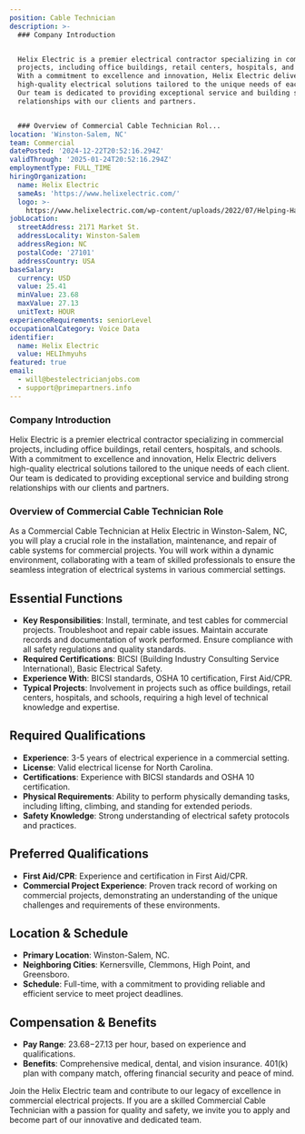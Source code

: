```yaml
---
position: Cable Technician
description: >-
  ### Company Introduction


  Helix Electric is a premier electrical contractor specializing in commercial
  projects, including office buildings, retail centers, hospitals, and schools.
  With a commitment to excellence and innovation, Helix Electric delivers
  high-quality electrical solutions tailored to the unique needs of each client.
  Our team is dedicated to providing exceptional service and building strong
  relationships with our clients and partners.


  ### Overview of Commercial Cable Technician Rol...
location: 'Winston-Salem, NC'
team: Commercial
datePosted: '2024-12-22T20:52:16.294Z'
validThrough: '2025-01-24T20:52:16.294Z'
employmentType: FULL_TIME
hiringOrganization:
  name: Helix Electric
  sameAs: 'https://www.helixelectric.com/'
  logo: >-
    https://www.helixelectric.com/wp-content/uploads/2022/07/Helping-Hands-Logo_Blue-e1656694113799.jpg
jobLocation:
  streetAddress: 2171 Market St.
  addressLocality: Winston-Salem
  addressRegion: NC
  postalCode: '27101'
  addressCountry: USA
baseSalary:
  currency: USD
  value: 25.41
  minValue: 23.68
  maxValue: 27.13
  unitText: HOUR
experienceRequirements: seniorLevel
occupationalCategory: Voice Data
identifier:
  name: Helix Electric
  value: HELIhmyuhs
featured: true
email:
  - will@bestelectricianjobs.com
  - support@primepartners.info
---
```




### Company Introduction

Helix Electric is a premier electrical contractor specializing in commercial projects, including office buildings, retail centers, hospitals, and schools. With a commitment to excellence and innovation, Helix Electric delivers high-quality electrical solutions tailored to the unique needs of each client. Our team is dedicated to providing exceptional service and building strong relationships with our clients and partners.

### Overview of Commercial Cable Technician Role

As a Commercial Cable Technician at Helix Electric in Winston-Salem, NC, you will play a crucial role in the installation, maintenance, and repair of cable systems for commercial projects. You will work within a dynamic environment, collaborating with a team of skilled professionals to ensure the seamless integration of electrical systems in various commercial settings.

## Essential Functions

- **Key Responsibilities**: Install, terminate, and test cables for commercial projects. Troubleshoot and repair cable issues. Maintain accurate records and documentation of work performed. Ensure compliance with all safety regulations and quality standards.
- **Required Certifications**: BICSI (Building Industry Consulting Service International), Basic Electrical Safety.
- **Experience With**: BICSI standards, OSHA 10 certification, First Aid/CPR.
- **Typical Projects**: Involvement in projects such as office buildings, retail centers, hospitals, and schools, requiring a high level of technical knowledge and expertise.

## Required Qualifications

- **Experience**: 3-5 years of electrical experience in a commercial setting.
- **License**: Valid electrical license for North Carolina.
- **Certifications**: Experience with BICSI standards and OSHA 10 certification.
- **Physical Requirements**: Ability to perform physically demanding tasks, including lifting, climbing, and standing for extended periods.
- **Safety Knowledge**: Strong understanding of electrical safety protocols and practices.

## Preferred Qualifications

- **First Aid/CPR**: Experience and certification in First Aid/CPR.
- **Commercial Project Experience**: Proven track record of working on commercial projects, demonstrating an understanding of the unique challenges and requirements of these environments.

## Location & Schedule

- **Primary Location**: Winston-Salem, NC.
- **Neighboring Cities**: Kernersville, Clemmons, High Point, and Greensboro.
- **Schedule**: Full-time, with a commitment to providing reliable and efficient service to meet project deadlines.

## Compensation & Benefits

- **Pay Range**: $23.68-$27.13 per hour, based on experience and qualifications.
- **Benefits**: Comprehensive medical, dental, and vision insurance. 401(k) plan with company match, offering financial security and peace of mind.

Join the Helix Electric team and contribute to our legacy of excellence in commercial electrical projects. If you are a skilled Commercial Cable Technician with a passion for quality and safety, we invite you to apply and become part of our innovative and dedicated team.
